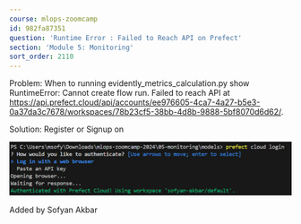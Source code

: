 ```yaml
---
course: mlops-zoomcamp
id: 982fa87351
question: 'Runtime Error : Failed to Reach API on Prefect'
section: 'Module 5: Monitoring'
sort_order: 2110
---
```


Problem: When to running evidently_metrics_calculation.py show RuntimeError: Cannot create flow run. Failed to reach API at https://api.prefect.cloud/api/accounts/ee976605-4ca7-4a27-b5e3-0a37da3c7678/workspaces/78b23cf5-38bb-4d8b-9888-5bf8070d6d62/.

Solution: Register or Signup on

![Image](images/mlops-zoomcamp/image_f4090a89.png)

Added by Sofyan Akbar


